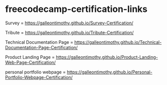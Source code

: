 # freecodecamp-certification-links


Survey = https://galleontimothy.github.io/Survey-Certification/


Tribute = https://galleontimothy.github.io/Tribute-Certification/


Technical Documentation Page = https://galleontimothy.github.io/Technical-Documentation-Page-Certification/


Product Landing Page = https://galleontimothy.github.io/Product-Landing-Web-Page-Certification/

personal portfolio webpage = https://galleontimothy.github.io/Personal-Portfolio-Webpage-Certification/
